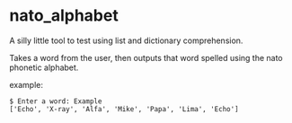 # nato_alphabet

A silly little tool to test using list and dictionary comprehension.

Takes a word from the user, then outputs that word spelled using the nato phonetic alphabet.

example:

```
$ Enter a word: Example
['Echo', 'X-ray', 'Alfa', 'Mike', 'Papa', 'Lima', 'Echo']
```
